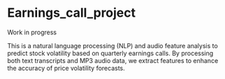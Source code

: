 # Earnings_call_project
Work in progress


This is a natural language processing (NLP) and audio feature analysis to predict stock volatility based on quarterly earnings calls. By processing both text transcripts and MP3 audio data, we extract features to enhance the accuracy of price volatility forecasts.
